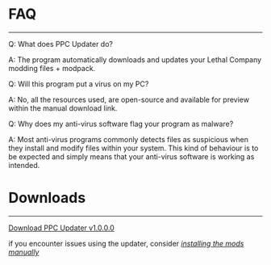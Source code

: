 # **FAQ**
________________________________________________________
Q: What does PPC Updater do?

A: The program automatically downloads and updates your Lethal Company modding files + modpack.

Q: Will this program put a virus on my PC?

A: No, all the resources used, are open-source and available for preview within the manual download link.

Q: Why does my anti-virus software flag your program as malware?

A: Most anti-virus programs commonly detects files as suspicious when they install and modify files within your system. This kind of behaviour is to be expected and simply means that your anti-virus software is working as intended.

# **Downloads**
________________________________________________________
[Download PPC Updater v1.0.0.0](https://github.com/CBonez0/PPC/releases/download/v1.0.0.0/PPC.exe)

if you encounter issues using the updater, consider _[installing the mods manually ](ex.link)_
